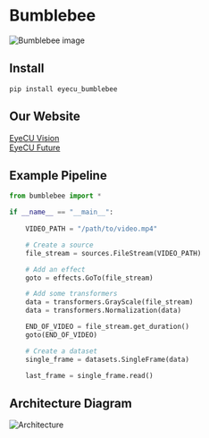 # Bumblebee

![Bumblebee image](./docs/bumblebee.png)

## Install

```
pip install eyecu_bumblebee
```

## Our Website

[EyeCU Vision](https://eyecuvision.com/) \
[EyeCU Future](https://eyecufuture.com/) 


## Example Pipeline

```python
from bumblebee import *

if __name__ == "__main__":
    
    VIDEO_PATH = "/path/to/video.mp4"

    # Create a source
    file_stream = sources.FileStream(VIDEO_PATH)

    # Add an effect
    goto = effects.GoTo(file_stream)

    # Add some transformers
    data = transformers.GrayScale(file_stream)
    data = transformers.Normalization(data)

    END_OF_VIDEO = file_stream.get_duration()
    goto(END_OF_VIDEO)

    # Create a dataset
    single_frame = datasets.SingleFrame(data)

    last_frame = single_frame.read()

```

## Architecture Diagram

![Architecture](docs/bumblebee_arch_diagram.png)

